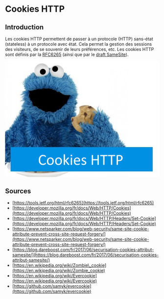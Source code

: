 # Cookies HTTP

## Introduction

Les cookies HTTP permettent de passer à un protocole \(HTTP\) sans-état \(stateless\) à un protocole avec état. Cela permet la gestion des sessions des visiteurs, de se souvenir de leurs préférences, etc. Les cookies HTTP sont définis par la [RFC6265](https://tools.ietf.org/html/rfc6265) \(ainsi que par le [draft SameSite](https://tools.ietf.org/html/draft-west-first-party-cookies-07)\).

![](../../.gitbook/assets/58159b2ac2e4b39d421a0f690a37dc8a.png)

## Sources

* [https://tools.ietf.org/html/rfc6265](https://tools.ietf.org/html/rfc6265)
* [https://developer.mozilla.org/fr/docs/Web/HTTP/Cookies](https://developer.mozilla.org/fr/docs/Web/HTTP/Cookies)
* [https://developer.mozilla.org/fr/docs/Web/HTTP/Headers/Set-Cookie](https://developer.mozilla.org/fr/docs/Web/HTTP/Headers/Set-Cookie)
* [https://www.netsparker.com/blog/web-security/same-site-cookie-attribute-prevent-cross-site-request-forgery/](https://www.netsparker.com/blog/web-security/same-site-cookie-attribute-prevent-cross-site-request-forgery/)
* [https://blog.dareboost.com/fr/2017/06/securisation-cookies-attribut-samesite/](https://blog.dareboost.com/fr/2017/06/securisation-cookies-attribut-samesite/)
* [https://en.wikipedia.org/wiki/Zombie\_cookie](https://en.wikipedia.org/wiki/Zombie_cookie)
* [https://en.wikipedia.org/wiki/Evercookie](https://en.wikipedia.org/wiki/Evercookie)
* [https://github.com/samyk/evercookie](https://github.com/samyk/evercookie)

